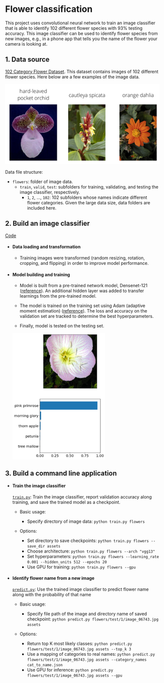 # Flower classification

This project uses convolutional neural network to train an image classifier that is able to identify 102 different flower species with 93% testing accuracy. This image classifier can be used to identify flower species from new images, e.g., in a phone app that tells you the name of the flower your camera is looking at.

## 1. Data source

[102 Category Flower Dataset](http://www.robots.ox.ac.uk/~vgg/data/flowers/102/index.html). This dataset contains images of 102 different flower species. Here below are a few examples of the image data.

<img src='assets/Flowers.png' width=500px>

Data file structure:

- `flowers`: folder of image data.
    - `train`, `valid`, `test`: subfolders for training, validating, and testing the image classifier, respectively.
        - `1`, `2`, ..., `102`: 102 subfolders whose names indicate different flower categories. Given the large data size, data folders are included here.

## 2. Build an image classifier

[Code](Image_Classifier_Project.ipynb)

- #### Data loading and transformation

    - Training images were transformed (random resizing, rotation, cropping, and flipping) in order to improve model performance.

- #### Model building and training

    - Model is built from a pre-trained network model, Densenet-121 ([reference](https://arxiv.org/pdf/1608.06993.pdf)). An additional hidden layer was added to transfer learnings from the pre-trained model.

    - The model is trained on the training set using Adam (adaptive moment estimation) ([reference](https://arxiv.org/abs/1412.6980)). The loss and accuracy on the validation set are tracked to determine the best hyperparameters.

    - Finally, model is tested on the testing set.

    <img src="assets/inference_example2.png" width=300>

## 3. Build a command line application

- #### Train the image classifier

    [`train.py`](train.py): Train the image classifier, report validation accuracy along training, and save the trained model as a checkpoint.

    - Basic usage:
        - Specify directory of image data: `python train.py flowers`

    - Options:
        - Set directory to save checkpoints: `python train.py flowers --save_dir assets`
        - Choose architecture: `python train.py flowers --arch "vgg13"`
        - Set hyperparameters: `python train.py flowers --learning_rate 0.001 --hidden_units 512 --epochs 20`
        - Use GPU for training: `python train.py flowers --gpu`

- #### Identify flower name from a new image

    [`predict.py`](predict.py): Use the trained image classifier to predict flower name along with the probability of that name

    - Basic usage: 
        - Specify file path of the image and directory name of saved checkpoint: `python predict.py flowers/test/1/image_06743.jpg assets`

    - Options:
        - Return top K most likely classes: `python predict.py flowers/test/1/image_06743.jpg assets --top_k 3`
        - Use a mapping of categories to real names: `python predict.py flowers/test/1/image_06743.jpg assets --category_names cat_to_name.json`
        - Use GPU for inference: `python predict.py flowers/test/1/image_06743.jpg assets --gpu`
